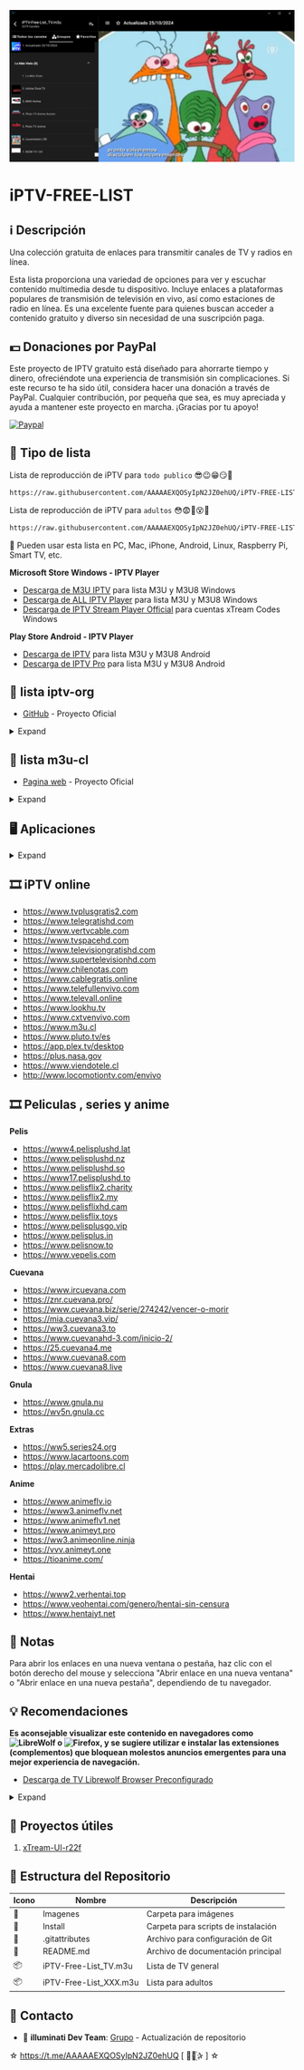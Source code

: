 ﻿![logo](https://raw.githubusercontent.com/AAAAAEXQOSyIpN2JZ0ehUQ/iPTV-FREE-LIST/refs/heads/master/Imagenes/ALL-IPTV-Player.jpg)

# iPTV-FREE-LIST

## :information_source: Descripción
Una colección gratuita de enlaces para transmitir canales de TV y radios en línea.

Esta lista proporciona una variedad de opciones para ver y escuchar contenido 
multimedia desde tu dispositivo. Incluye enlaces a plataformas populares de 
transmisión de televisión en vivo, así como estaciones de radio en línea. Es una 
excelente fuente para quienes buscan acceder a contenido gratuito y diverso sin 
necesidad de una suscripción paga.

## :dollar: Donaciones por PayPal
Este proyecto de IPTV gratuito está diseñado para ahorrarte tiempo y dinero, 
ofreciéndote una experiencia de transmisión sin complicaciones. Si este recurso te 
ha sido útil, considera hacer una donación a través de PayPal. Cualquier contribución, 
por pequeña que sea, es muy apreciada y ayuda a mantener este proyecto en 
marcha. ¡Gracias por tu apoyo!

[![Paypal](https://www.paypalobjects.com/en_US/i/btn/btn_donateCC_LG.gif)](https://www.paypal.com/cgi-bin/webscr?cmd=_s-xclick&hosted_button_id=QQ9A4UFHSP5TC)

## :satellite: Tipo de lista
Lista de reproducción de iPTV para `todo publico` 😎😉😁😏🧐
```bash
https://raw.githubusercontent.com/AAAAAEXQOSyIpN2JZ0ehUQ/iPTV-FREE-LIST/master/iPTV-Free-List_TV.m3u
```

Lista de reproducción de iPTV para `adultos` 😳😨🥵😵🥴
```bash
https://raw.githubusercontent.com/AAAAAEXQOSyIpN2JZ0ehUQ/iPTV-FREE-LIST/master/iPTV-Free-List_XXX.m3u
```
:memo: Pueden usar esta lista en PC, Mac, iPhone, Android, Linux, Raspberry Pi, Smart TV, etc.

**Microsoft Store Windows - IPTV Player**
* [Descarga de M3U IPTV](https://www.microsoft.com/store/productId/9MT1D281RDB4?ocid=pdpshare/) para lista M3U y M3U8 Windows
* [Descarga de ALL IPTV Player](https://www.microsoft.com/store/productId/9N7DWMX898LB?ocid=pdpshare/) para lista M3U y M3U8 Windows
* [Descarga de IPTV Stream Player Official](https://www.microsoft.com/store/productId/9P90ZH32K649?ocid=pdpshare/) para cuentas xTream Codes Windows
 
**Play Store Android - IPTV Player**
* [Descarga de IPTV](https://play.google.com/store/apps/details?id=ru.iptvremote.android.iptv&hl=es_CL/) para lista M3U y M3U8 Android
* [Descarga de IPTV Pro](https://play.google.com/store/apps/details?id=ru.iptvremote.android.iptv.pro&hl=es_CL/) para lista M3U y M3U8 Android

## :satellite: lista iptv-org
* [GitHub](https://github.com/iptv-org/iptv) - Proyecto Oficial 

<details>
<summary>Expand</summary>
<br>

Lista de reproducción principal 
```bash
https://iptv-org.github.io/iptv/index.m3u
```
Agrupados por categoría 
```bash
https://iptv-org.github.io/iptv/index.category.m3u
```
Agrupados por idioma 
```bash
https://iptv-org.github.io/iptv/index.language.m3u
```
Agrupados por país 
```bash
https://iptv-org.github.io/iptv/index.country.m3u
```
Lista IPTV Lenguaje Español
```bash
https://iptv-org.github.io/iptv/languages/spa.m3u
```

</details>

## :satellite: lista m3u-cl 
* [Pagina web](https://m3u.cl) - Proyecto Oficial 

<details>
<summary>Expand</summary>
<br>

Listas de reproducción:

M3U Chile
```bash
https://m3u.cl/lista/CL.m3u
```
Lista IPTV Música
```bash
https://m3u.cl/lista/musica.m3u
```
Lista IPTV Religiosos
```bash
https://m3u.cl/lista/religiosos.m3u
```
Lista IPTV Adultos
```bash
https://m3u.cl/lista/XXX.m3u
```
Lista IPTV TOP
```bash
https://m3u.cl/lista/top.m3u
```
Lista IPTV Total
```bash
https://m3u.cl/lista/total.m3u
```

</details>

## :desktop_computer: Aplicaciones  

<details>
<summary>Expand</summary>
<br>

## 🌐 Web

- [Jackal](http://jackal.surge.sh) - Ver televisión en vivo desde tu navegador con la ayuda de la aplicación Next.
- [IPTV Player](https://dev-iptv.web.app/) - Aplicación Flutter de código abierto que te permite ver transmisiones públicamente accesibles desde tu navegador.
- [WhatsUp TV](https://whatsuptv.app/) - Reproductor de listas de reproducción IPTV (.m3u).
- [IPTV Stream](http://yielding-meeting.surge.sh) - Ver IPTV en línea.
- [TVPeer](http://tvpeer.github.io/) - Ver IPTV Peer to Peer (P2P) en línea desde tu navegador.
- [Worlds TV Mobile](https://worldstvmobile.com/) - Busca el canal que prefieras sintonizar y transmite con un clic.
- [IPTVnator](https://iptvnator.vercel.app/) - Aplicación de IPTV de código abierto y multiplataforma con múltiples características, como soporte para listas de reproducción m3u y m3u8, favoritos, archivo/catchup de TV y más.
- [VidGrid](https://vidgrid.tk.gg) - Visor multicanal centrado en noticias con soporte para listas de reproducción en vivo m3u8, transmisiones de YouTube y Twitch con cambio de audio con un clic.
- [IPTV Smarter Player](http://webtv.iptvsmarters.com) - Reproductor de video que permite a tus clientes o usuarios finales de IPTV transmitir contenido como TV en vivo, VOD, series y catchup de TV suministrados por ti.
- [Purple WebPlayer](http://login.purpletv.app) - Webplayer gratuito para transmitir contenido dentro del navegador.
- [Web TV](http://01234.fun/) - Reproductor IPTV.
- [Pleyr](https://pleyr.net/) - Reproductor de IPTV para navegador web tanto para listas de reproducción m3u8 como mpeg2-ts.
- [TV Tuner](https://tvtuner.vercel.app/) - Ver IPTV en línea con características como mantener el último canal seleccionado, buscar canal, buscar país y soportado para diseños web y móviles.

## 🖥️ Windows

- [VLC for Windows](https://www.videolan.org/vlc/download-windows.html) - Reproductor multimedia portátil gratuito y de código abierto compatible con múltiples plataformas.
- [Kodi](https://kodi.tv/) - Reproductor multimedia gratuito y multiplataforma con soporte de biblioteca.
- [MPC-HC](https://github.com/clsid2/mpc-hc) - Reproductor de video y audio gratuito y de código abierto para Windows.
- [PotPlayer](https://potplayer.daum.net/) - Reproductor multimedia gratuito para Windows.
- [Megacubo](https://megacubo.tv) - Aplicación de transmisión de IPTV de código abierto y multiplataforma con características como favoritos, recomendaciones basadas en EPG, etc. Compatible con listas M3U, Xtream y dispositivos Mag.
- [IPTVnator](https://github.com/4gray/iptvnator) - Aplicación gratuita de IPTV de transmisión multiplataforma con características como favoritos, EPG, archivo de TV, etc.
- [termv](https://github.com/Roshan-R/termv) - Reproductor de IPTV de terminal escrito en bash.
- [Zoom Player](https://www.inmatrix.com/zplayer/) - Reproductor multimedia personalizable para PCs con Windows.
- [SimpleTV](https://www.filehorse.com/es/descargar-simpletv/#review) - SimpleTV es una aplicación optimizada de reproducción de TV por Internet que puede ayudarle a organizar mejor sus listas de reproducción.

## 🍏 macOS

- [VLC for Mac OS X](https://www.videolan.org/vlc/download-macosx.html) - Reproductor multimedia portátil gratuito y de código abierto compatible con múltiples plataformas.
- [IINA](https://iina.io/) - Reproductor multimedia moderno para macOS.
- [Elmedia Video Player](https://apps.apple.com/us/app/elmedia-video-player/id1044549675) - Reproductor multimedia gratuito para Mac OS.
- [Kodi](https://kodi.tv/) - Reproductor multimedia gratuito y multiplataforma con soporte de biblioteca.
- [Megacubo](https://megacubo.tv/?os=MacOS) - Aplicación de transmisión de IPTV de código abierto y multiplataforma con características como favoritos, recomendaciones basadas en EPG, etc. Compatible con listas M3U, Xtream y dispositivos Mag.
- [IPTVnator](https://github.com/4gray/iptvnator) - Aplicación gratuita de IPTV de transmisión multiplataforma con características como favoritos, EPG, archivo de TV, etc.
- [termv](https://github.com/Roshan-R/termv) - Reproductor de IPTV de terminal escrito en bash.
- [IPTV Player Live](https://apps.apple.com/us/app/iptv-player-live-watch-tv-m3u/id1662299469) - Reproductor de IPTV fácil de usar y administrador de listas que admite listas de reproducción M3U remotas y locales, reproducción en Picture-in-Picture y sincronización de contenido basada en iCloud para tus otros dispositivos Apple.
- [Opus IPTV Player](https://apps.apple.com/app/apple-store/id1592313576?pt=123343602&ct=awesome-iptv&mt=8) - Reproductor de IPTV multiplataforma para todos tus dispositivos incluyendo iOS, iPad, MacOS, Apple TV, Android y Android Tv.

## 🐧 Linux

- [VLC for Linux](https://www.videolan.org/vlc/#download) - Reproductor multimedia portátil gratuito y de código abierto compatible con múltiples plataformas.
- [Kodi](https://kodi.tv/) - Reproductor multimedia gratuito y multiplataforma con soporte de biblioteca.
- [Megacubo](https://github.com/EdenwareApps/Megacubo) - Aplicación de transmisión de IPTV de código abierto y multiplataforma con características como favoritos, recomendaciones basadas en EPG, etc. Compatible con listas M3U, Xtream y dispositivos Mag.
- [Hypnotix](https://github.com/linuxmint/hypnotix) - Aplicación gratuita de transmisión de IPTV con soporte para TV en vivo, películas y series.
- [IPTVnator](https://github.com/4gray/iptvnator) - Aplicación gratuita de IPTV de transmisión multiplataforma con características como favoritos, EPG, archivo de TV, etc.
- [FreetuxTV](https://github.com/freetuxtv/freetuxtv) - Reproductor de televisión e radio por internet.
- [termv](https://github.com/Roshan-R/termv) - Reproductor de IPTV de terminal escrito en bash.
- [IPTV Desktop](https://github.com/0x0is1/iptv-desktop) - Mira canales de televisión en tu dispositivo a través de internet desde todo el mundo de forma gratuita.
- [pytermv](https://github.com/Ahmed-Zamouche/pytermv) - Reproductor de IPTV de terminal escrito en Python.
- [yuki-iptv](https://codeberg.org/Ame-chan-angel/yuki-iptv) - Reproductor de IPTV con soporte EPG (fork de Astroncia IPTV).

## 📱 iOS

- [Flex IPTV](https://apps.apple.com/ae/app/flex-iptv/id1182930255) - Permite ver TV en vivo y streams IPTV basados en tecnología.
- [nPlayer](https://apps.apple.com/us/app/nplayer/id1116905928) - Reproductor multimedia con soporte DTS (DTS HD), DTS Headphone:X, Dolby (AC3, E-AC3).
- [FastoTV Lite](https://apps.apple.com/us/app/fastotvlite/id1496936356) - Cliente IPTV de código abierto y sin publicidad, con soporte para medios en vivo, VOD, lista de favoritos y EPG.
- [WhatsUp TV](https://apps.apple.com/us/app/whatsup-tv/id1476950273) - Reproductor para listas de reproducción IPTV (.m3u).
- [Smarters Player Lite](https://apps.apple.com/in/app/smarters-player-lite/id1628995509) - Reproductor de video que permite a tus clientes o usuarios finales de IPTV reproducir contenido como TV en vivo, VOD, series y TV Catchup suministrados por ti.
- [Purple Playlist Player](https://apps.apple.com/us/app/purple-playlist-player/id1547219704) - Reproductor IPTV para que los usuarios vean contenido con su lista de reproducción.
- [IPTV Player Live](https://apps.apple.com/us/app/iptv-player-live-watch-tv-m3u/id1662299469) - Reproductor gratuito de IPTV y gestor de listas M3U que soporta Picture-in-Picture, AirPlay, Chromecast y sincronización iCloud para una experiencia conectada en iPhone, iPad, Apple TV.
- [Opus IPTV Player](https://apps.apple.com/app/apple-store/id1592313576?pt=123343602&ct=awesome-iptv&mt=8) - Reproductor IPTV multiplataforma para todos tus dispositivos incluyendo iOS, iPad, MacOS, Apple TV, Android y Android TV.
- [APTV](https://apps.apple.com/us/app/aptv/id1630403500) - Una aplicación de alta calidad para reproducción en vivo que puede previsualizar en tiempo real. Es un reproductor multifuncional que puede reproducir y visualizar (requiere soporte del origen de transmisión en vivo).

## 🤖 Android

- [Kodi](https://play.google.com/store/apps/details?id=org.xbmc.kodi) - Reproductor multimedia gratuito y multiplataforma con soporte de biblioteca.
- [KgTv Player](https://play.google.com/store/apps/details?id=tk.kgtv) - Reproductor IPTV con soporte para cambio de calidad, búsqueda, exportación y modificación de canales.
- [VLC for Android](https://play.google.com/store/apps/details?id=org.videolan.vlc) - Reproductor multimedia portátil gratuito y de código abierto compatible con múltiples plataformas.
- [MX Player](https://play.google.com/store/apps/details?id=com.mxtech.videoplayer.ad) - Potente reproductor de video con aceleración avanzada de hardware y soporte de subtítulos.
- [FastoTV Lite](https://play.google.com/store/apps/details?id=com.fastotv.lite) - Cliente IPTV de código abierto y sin publicidad, con soporte para medios en vivo, VOD, lista de favoritos y EPG.
- [TiviMate IPTV Player](https://play.google.com/store/apps/details?id=ar.tvplayer.tv) - Reproductor IPTV para cajas de Android.
- [Megacubo](https://megacubo.tv/?os=Android) - Aplicación de transmisión de IPTV de código abierto y multiplataforma con características como favoritos, recomendaciones basadas en EPG, etc. Compatible con listas M3U, Xtream y dispositivos Mag.
- [TVirl](https://play.google.com/store/apps/details?id=by.stari4ek.tvirl) - Servicio de entrada especial para Android TV que integra canales IPTV en la aplicación de TV preinstalada como [Live Channels](https://play.google.com/store/apps/details?id=com.google.android.tv).
- [CosmiTV Player](https://play.google.com/store/apps/details?id=com.cosmiquest.tv) - Reproductor y DVR de IPTV para Android que se asemeja a la caja de TV por cable.
- [kantv](https://github.com/zhouwg/kantv) - Reproductor de código abierto para Android.
- [TV.io Home Streaming](https://play.google.com/store/apps/details?id=com.player.online.tv&gl=GB) - Transmisión de IPTV con soporte para Chromecast y chat en grupos.
- [ProgTV Android](https://play.google.com/store/apps/details?id=com.progdvb.progtva) - Software simple pero conveniente y universal para ver canales de TV y escuchar radio a través de Internet o red local.
- [IPTV Smarters App](https://www.iptvsmarters.com/#downloads) - Reproductor de video que permite a tus clientes o usuarios finales de IPTV reproducir contenido como TV en vivo, VOD, series y TV Catchup suministrados por ti.
- [IPTV Smart Purple Player](https://www.purplesmarttv.com/#downloads) - Reproductor IPTV para que los usuarios vean contenido con su lista de reproducción.
- [Mbogi Music](https://play.google.com/store/apps/details?id=com.mbogimusic) - Una aplicación de audio y video que te da acceso a miles de radio en línea gratuita, IPTV y podcasts de todo el mundo.
- [Opus IPTV Player](https://play.google.com/store/apps/details?id=com.biel.opus.mediaplayer) - Reproductor IPTV multiplataforma para todos tus dispositivos incluyendo iOS, iPad, MacOS, Apple TV, Android y Android TV.
- [IPTV Pro](https://play.google.com/store/apps/details?id=ru.iptvremote.android.iptv.pro) - Reproductor IPTV para Android.
- [M3UAndroid](https://github.com/realOxy/M3UAndroid) - Reproductor de streaming de código abierto para Android para reproducir canales favoritos en modo zapping con mejoras en el reproductor multimedia.

## 📺 Smart TV

- [SS IPTV](https://ss-iptv.com/en) - Aplicación para Smart TV que permite la visualización de IPTV para sus usuarios.

## 🍏 Apple TV

- [iPlayTV](https://apps.apple.com/us/app/iplaytv/id1072226801) - Reproductor IPTV/M3U para Apple TV.
- [IPTV Player Live](https://apps.apple.com/us/app/iptv-player-live-watch-tv-m3u/id1662299469) - Reproductor gratuito de IPTV con soporte para M3U, Xtream Codes y sincronización iCloud para una experiencia conectada en Apple TV, iPhone, iPad y Mac.
- [Opus IPTV Player](https://apps.apple.com/app/apple-store/id1592313576?pt=123343602&ct=awesome-iptv&mt=8) - Reproductor IPTV multiplataforma para todos tus dispositivos incluyendo iOS, iPad, MacOS, Apple TV, Android y Android TV.

## 🎮 Xbox

- [Open IPTV](https://www.microsoft.com/en-us/p/open-iptv/9n9gc8l5mldm) - Un moderno reproductor IPTV para Xbox One.

## 🌐 Google Chrome

- [Native HLS Playback](https://chrome.google.com/webstore/detail/native-hls-playback/emnphkkblegpebimobpbekeedfgemhof) - Permite al navegador reproducir urls de video HLS (m3u8) de manera 'nativa'.
- [EPG Viewer](https://chrome.google.com/webstore/detail/epg-viewer/lnhfllpjnichiepbkgnfhpaakhicbelh) - Permite visualizar archivos XMLTV directamente en el navegador.

## 📺 Roku

- [IOTV](https://channelstore.roku.com/details/7bca35663cdfc649a1d3ca816cf729f7/iotv) - Reproductor IPTV para Roku.

## 🌐 Providers

- [LyngSat Stream](http://www.lyngsat-stream.com/) - Enlaces públicos a 3018 canales de TV lineales y 2963 canales de radio transmitidos por Internet.
- [FreetuxTV WebTV Manager](http://database.freetuxtv.net/site/index) - Base de datos gratuita de WebTV y Web Radio.
- [CXTv](http://www.cxtvlive.com/) - 1308 canales de TV y 287 cámaras de todo el mundo.
- [Televisión de Costa Rica en vivo](http://www.costaricaenvivo.net/) - Canales en vivo de Costa Rica.
- [Televisión Dominicana en vivo](http://www.televisiondominicanaenvivo.com/) - Canales en vivo de la República Dominicana.
- [Televisión de Honduras en vivo](http://www.canalesdehondurasenvivo.com/) - Canales en vivo de Honduras.
- [Televisión de Guatemala en vivo](https://www.guatemalaenvivo.net/) - Canales en vivo de Guatemala.
- [Canales del Salvador](http://www.canalesdelsalvadorenvivo.com/) - Canales en vivo de El Salvador.
- [Canales de Bolivia en vivo](http://www.canalesbolivianosenvivo.com/) - Canales en vivo de Bolivia.
- [Canales Ecuatorianos en vivo](https://www.canalesecuatorianosenvivo.com/) - Canales en vivo de Ecuador.
- [Haiti Broadcasting](https://hbiptv.com/) - Canales en vivo de Haití.
- [AfghanLive TV](http://www.afghanlive.tv/) - Canales en vivo de Afganistán.
- [Connecktik TV](http://connectik.tv/) - Canales de TV en vivo desde Camerún.
- [FreeStreamsLive](http://yg.freestreams-live1.com/) - Canales de TV deportivos de todo el mundo.
- [Squid TV](https://www.squidtv.net/) - Guía de canales de TV en vivo transmitidos desde todo el mundo.
- [Online TV](http://tvtvtv.ru/index_eng.php) - Catálogo de TV en línea de todos los países con descripciones.
- [TDTChannels](https://www.tdtchannels.com/) - Canales en vivo de España e internacional.
- [OnlineStream.live](https://onlinestream.live/) - Canales de TV y radio en vivo de Hungría.
- [IPTV list](https://iptvlist.ml/) - Lista de canales IPTV con opción para reproducirlos directamente en el navegador.
- [Easy Web TV](https://zhangboheng.github.io/Easy-Web-TV-M3u8/) - Forma sencilla de escuchar estaciones de radio y ver películas, series, animes, shows, pornografía e IPTV en el sitio web.
- [TNT en direct](https://www.tntendirect.com/) - Canales TNT en vivo desde Francia.
- [m3u.cl](http://m3u.cl/) - Canales de TV y radio en vivo de Chile, Argentina, Perú, Brasil, Bolivia, Colombia, Venezuela, México y España.
- [EPG.pw](https://epg.pw/test_channel_page.html) - Canales de TV en vivo de todo el mundo.
- [Chinese TV](https://www.tvchinese.net/) - Enlaces a transmisiones en vivo de canales de TV chinos.
- [photocall.tv](https://photocall.tv/) - Televisión y radio en línea.

## 📦 Fuentes de datos de canales

Una lista de fuentes útiles que contienen información sobre canales de televisión.

- [LyngSat](https://www.lyngsat.com/) - Base de datos de canales de TV vía satélite necesaria para capturar señales.
- [LyngSat Logo](https://www.lyngsat-logo.com/) - Colección de logos de canales de TV.
- [TV Address](https://www.tv-address.com/) - Información sobre canales de TV.
- [Tapiosinn/tv-logos](https://github.com/Tapiosinn/tv-logos/) - Colección de logos de canales de TV.
- [RabbitEars.info](https://rabbitears.info/) - Detalles sobre canales locales de TV por aire en EE.UU.
- [Picons](https://github.com/picons/picons) - Colección de logos de canales de TV.
- [KingOfSat](https://en.kingofsat.net/index.php) - Directorio europeo de zapping vía satélite.
- [Bulsatcom](https://www.bulsatcom.bg/televiziya/televizionni-kanali/) - Lista de canales búlgaros e internacionales disponibles vía Bulsatcom.
- [Satindex.de](https://www.satindex.de/) - Lista de canales distribuidos vía satélites Astra y Hotbird.
- [REM](http://www.rem.rs/en/media-service-providers-register) - Información detallada sobre canales de TV serbios.
- [iptv-pro/iptv-pro.github.io](https://github.com/iptv-pro/iptv-pro.github.io) - Logos de canales de TV asiáticos.
- [TVCL](https://www.tvchannellists.com/w/Main_Page) - Listados y alineaciones de canales de TV de todo el mundo.
- [Telepedia](https://telepedia.fandom.com/ru/) - Wiki sobre canales de TV, compañías y programas.
- [Mihsign Vision](https://mihsignvision.fandom.com/wiki/Mihsign_Vision) - Lista de canales de TV y compañías.
- [Cableman](https://www.cableman.ru/channels/table) - Catálogo de canales de TV transmitidos en Rusia.
- [FCCdata.org](https://fccdata.org/) - Datos sobre emisoras en EE.UU., Canadá, México, Reino Unido, Irlanda, Australia y Japón.
- [Mavise](https://mavise.obs.coe.int/) - Base de datos sobre servicios audiovisuales en Europa.
- [Logopedia](https://logos.fandom.com/wiki/Logopedia) - Base de datos colaborativa de logos y branding.
- [Predavatel](https://predavatel.com/) - Información detallada sobre canales búlgaros y macedonios.
- [CEM](https://www.cem.bg/linear_reg.php) - Registro oficial de canales de TV transmitidos en Bulgaria.
- [Sat-address](https://www.sat-address.com/) - Información sobre canales vía satélite, terrestres, cable, IPTV y streaming en todo el mundo.

## 📺 Fuentes de EPG

Fuentes de EPG (Guía Electrónica de Programas) para canales de IPTV.

- [EPG for IPTV](https://epg.best/) - Guía de Programación Electrónica personalizada para IPTV a nivel mundial.
- [IPTVX|one](https://iptvx.one/viewtopic.php?f=12&t=4&sid=5d7f43099b396af229d5961ec746fc14) - Guía para canales de la Comunidad de Estados Independientes (CEI).
- [i.mjh.nz](http://i.mjh.nz/) - Guía para canales de Australia, Nueva Zelanda y Sudáfrica.
- [epg.51zmt.top](http://epg.51zmt.top:8000/) - Guías principalmente para canales de China e internacionales.
- [deepepg](https://www.deepepg.com/) - EPG para China.
- [EPG.pw](https://epg.pw/) - Guía de Programación Electrónica personalizada para IPTV a nivel mundial.
- [bevy.be](https://www.bevy.be/epg-guide/) - EPG gratuito de 2 días ordenado por país.
- [EPGSHARE01](https://epgshare01.online/) - Guías de programación para múltiples países.
- [pluginsxbmc.com](https://www.pluginsxbmc.com/2019/10/guias-epg-actualizadas.html/) - Guías de programación EPG válidas para ser usadas con listas IPTV.
- [capa9.net](https://www.capa9.net/temas/gu%C3%ADa-epg-chile-incluye-regionales.1141372/) - Guías de programación EPG para IPTV.

## 🛠️ Herramientas

Herramientas útiles para trabajar con IPTV.

- [WebGrab+Plus](http://www.webgrabplus.com/) - Capturador multi-sitio incremental de EPG XMLTV.
- [Streamtest](https://streamtest.in/) - Utilidad gratuita y fácil de usar para probar streams web.
- [m3u4u](https://m3u4u.com/) - Crea, edita, y ordena listas m3u en línea, incluyendo EPG.
- [Streamlink](https://streamlink.github.io/index.html) - Utilidad de línea de comandos para extraer streams de varios servicios.
- [RockMyM3u](https://rockmym3u.com/) - Editor de M3U & Xtream para crear listas de reproducción.
- [m3u.in](https://m3u.in/) - Crea, edita y fusiona listas de reproducción m3u en línea.
- [IPTV Tools](http://www.iptvtools.net/) - Herramientas para IPTV como comprobador de enlaces.

## 💻 Programación

Bibliotecas y frameworks para trabajar con datos de IPTV

- [@iptv/xmltv](https://www.npmjs.com/package/@iptv/xmltv) - Parser y generador rápido de xmltv para Node y navegadores.
- [IPTV Checker](https://www.npmjs.com/package/iptv-checker) - Herramienta para verificar listas de reproducción IPTV en Node.js.
- [IPTV M3U Filter](https://github.com/huxuan/iptv-m3u-filter) - Script para filtrar listas de reproducción IPTV m3u según criterios personalizados.
- [iptv-checker-module](https://www.npmjs.com/package/iptv-checker-module) - Paquete Node.js para verificar la calidad de conexión de canales en listas .m3u de forma programática.
- [@iptv/playlist](https://www.npmjs.com/package/@iptv/playlist) - Parser y generador rápido de M3U para Node y navegadores.
- [weekend-project-space/web-tv](https://github.com/weekend-project-space/web-tv) - Reproductor IPTV con soporte para listas M3U.
- [xTeVe](https://github.com/xteve-project/xTeVe) - Proxy M3U para Plex DVR y Emby Live TV.

##    Contribución

Siéntete libre de realizar cualquier cambio en esta lista. Siempre y cuando esté relacionado con el tema de IPTV, es muy probable que sea aceptado.

## 📝 Licencia

[![CC0](https://licensebuttons.net/p/zero/1.0/88x31.png)](https://creativecommons.org/publicdomain/zero/1.0/)

</details>

## :film_strip: iPTV online

* https://www.tvplusgratis2.com
* https://www.telegratishd.com
* https://www.vertvcable.com
* https://www.tvspacehd.com
* https://www.televisiongratishd.com
* https://www.supertelevisionhd.com
* https://www.chilenotas.com
* https://www.cablegratis.online
* https://www.telefullenvivo.com
* https://www.televall.online
* https://www.lookhu.tv 
* https://www.cxtvenvivo.com
* https://www.m3u.cl
* https://www.pluto.tv/es
* https://app.plex.tv/desktop
* https://plus.nasa.gov
* https://www.viendotele.cl
* http://www.locomotiontv.com/envivo

## :film_strip: Peliculas , series y anime

**Pelis**
* https://www4.pelisplushd.lat
* https://www.pelisplushd.nz
* https://www.pelisplushd.so
* https://www17.pelisplushd.to
* https://www.pelisflix2.charity
* https://www.pelisflix2.my
* https://www.pelisflixhd.cam
* https://www.pelisflix.toys
* https://www.pelisplusgo.vip
* https://www.pelisplus.in
* https://www.pelisnow.to
* https://www.vepelis.com

**Cuevana**
* https://www.ircuevana.com
* https://znr.cuevana.pro/
* https://www.cuevana.biz/serie/274242/vencer-o-morir
* https://mia.cuevana3.vip/
* https://ww3.cuevana3.to
* https://www.cuevanahd-3.com/inicio-2/
* https://25.cuevana4.me
* https://www.cuevana8.com
* https://www.cuevana8.live

**Gnula**
* https://www.gnula.nu
* https://wv5n.gnula.cc

**Extras**
* https://ww5.series24.org
* https://www.lacartoons.com
* https://play.mercadolibre.cl

**Anime**
* https://www.animeflv.io
* https://www3.animeflv.net
* https://www.animeflv1.net
* https://www.animeyt.pro
* https://ww3.animeonline.ninja
* https://vvv.animeyt.one
* https://tioanime.com/

**Hentai**
* https://www2.verhentai.top
* https://www.veohentai.com/genero/hentai-sin-censura
* https://www.hentaiyt.net

## :bookmark_tabs: Notas
Para abrir los enlaces en una nueva ventana o pestaña, haz clic con el botón derecho del mouse y selecciona "Abrir enlace en una nueva ventana" o "Abrir enlace en una nueva pestaña", dependiendo de tu navegador.

## :bulb: Recomendaciones
**Es aconsejable visualizar este contenido en navegadores como ![LibreWolf](https://librewolf.net/) o ![Firefox](https://www.mozilla.org/es-cl/firefox/new/), y se sugiere utilizar e instalar las extensiones (complementos) que bloquean molestos anuncios emergentes para una mejor experiencia de navegación.**

* [Descarga de TV Librewolf Browser Preconfigurado](#)

<details>
<summary>Expand</summary>
<br>

## :gear: ADD-ONS Principal 

1. [uBlock Origin por Raymond Hill](https://addons.mozilla.org/es/firefox/addon/ublock-origin/)
2. [AdGuard AdBlocker por Adguard Software Ltd](https://addons.mozilla.org/es/firefox/addon/adguard-adblocker/)
3. [ClearURLs por Kevin R.](https://addons.mozilla.org/es/firefox/addon/clearurls/)
4. [Buster: Captcha Solver for Humans by Armin Sebastian](https://addons.mozilla.org/en-US/firefox/addon/buster-captcha-solver/)
5. [FastForward by FastForward Team](https://addons.mozilla.org/en-US/firefox/addon/fastforwardteam/)
6. [WebRTC Control by Bernard](https://addons.mozilla.org/en-US/firefox/addon/webrtc-control/)
7. [Smart HTTPS by ilGur](https://addons.mozilla.org/en-US/firefox/addon/smart-https-revived/)

## :gear: ADD-ONS Temas 

1. [Hacker por That Tall Guy](https://addons.mozilla.org/es/firefox/addon/hacker-mode/)
2. [BasementHackerOS por Yewfy](https://addons.mozilla.org/es/firefox/addon/basementhackeros/)

## :gear: ADD-ONS Opcional

1. [Privacy Badger por EFF Technologists](https://addons.mozilla.org/es/firefox/addon/privacy-badger17/)
2. [TWP - Translate Web Pages por Filipe Ps](https://addons.mozilla.org/es/firefox/addon/traduzir-paginas-web/)
3. [Dark Reader by Dark Reader Ltd](https://addons.mozilla.org/en-US/firefox/addon/darkreader/)

</details>

## :file_folder: Proyectos útiles 
1. [xTream-UI-r22f](https://github.com/AAAAAEXQOSyIpN2JZ0ehUQ/iPTV-FREE-LIST/tree/master/Install/xTream-UI-r22f)

## :open_file_folder: Estructura del Repositorio

| Icono            | Nombre         | Descripción                                 |
|------------------|------------------------|-------------------------------------|
| :file_folder:    | Imagenes               | Carpeta para imágenes               |
| :file_folder:    | Install                | Carpeta para scripts de instalación |
| :page_facing_up: | .gitattributes         | Archivo para configuración de Git   |
| :book:           | README.md              | Archivo de documentación principal  |
| :package:        | iPTV-Free-List_TV.m3u  | Lista de TV general                 |
| :package:        | iPTV-Free-List_XXX.m3u | Lista para adultos                  |

## :email: Contacto 
* :busts_in_silhouette: **illuminati Dev Team**: [Grupo](https://t.me/AAAAAEXQOSyIpN2JZ0ehUQ) - Actualización de repositorio 

☆ https://t.me/AAAAAEXQOSyIpN2JZ0ehUQ [  ⃘⃤꙰✰ ] ☆
